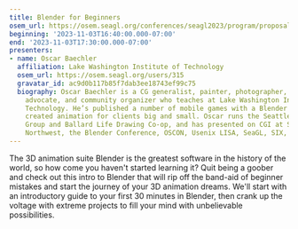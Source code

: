 ```yaml
---
title: Blender for Beginners
osem_url: https://osem.seagl.org/conferences/seagl2023/program/proposals/1000
beginning: '2023-11-03T16:40:00.000-07:00'
end: '2023-11-03T17:30:00.000-07:00'
presenters:
- name: Oscar Baechler
  affiliation: Lake Washington Institute of Technology
  osem_url: https://osem.seagl.org/users/315
  gravatar_id: ac9d0b117b85f7dab3ee18743ef99c75
  biography: Oscar Baechler is a CG generalist, painter, photographer, open source
    advocate, and community organizer who teaches at Lake Washington Institute of
    Technology. He’s published a number of mobile games with a Blender pipeline, and
    created animation for clients big and small. Oscar runs the Seattle Blender User
    Group and Ballard Life Drawing Co-op, and has presented on CGI at SIGGRAPH, LinuxFest
    Northwest, the Blender Conference, OSCON, Usenix LISA, SeaGL, SIX, WACC and others.
---
```


The 3D animation suite Blender is the greatest software in the history of the world, so how come you haven't started learning it? Quit being a goober and check out this intro to Blender that will rip off the band-aid of beginner mistakes and start the journey of your 3D animation dreams. We'll start with an introductory guide to your first 30 minutes in Blender, then crank up the voltage with extreme projects to fill your mind with unbelievable possibilities.
